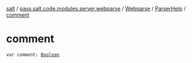 [salt](../../../index.md) / [pass.salt.code.modules.server.webparse](../../index.md) / [Webparse](../index.md) / [ParserHelp](index.md) / [comment](./comment.md)

# comment

`var comment: `[`Boolean`](https://kotlinlang.org/api/latest/jvm/stdlib/kotlin/-boolean/index.html)